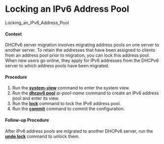 Locking an IPv6 Address Pool
============================

Locking_an_IPv6_Address_Pool

#### Context

DHCPv6 server migration involves migrating address pools on one server to another server. To retain the addresses that have been assigned to clients from an address pool prior to migration, you can lock this address pool. When new users go online, they apply for IPv6 addresses from the DHCPv6 server to which address pools have been migrated.


#### Procedure

1. Run the [**system-view**](cmdqueryname=system-view) command to enter the system view.
2. Run the [**dhcpv6 pool**](cmdqueryname=dhcpv6+pool) *ip-pool-name* command to create an IPv6 address pool and enter its view.
3. Run the [**lock**](cmdqueryname=lock) command to lock the IPv6 address pool.
4. Run the [**commit**](cmdqueryname=commit) command to commit the configuration.

#### Follow-up Procedure

After IPv6 address pools are migrated to another DHCPv6 server, run the [**undo lock**](cmdqueryname=undo+lock) command to unlock them.